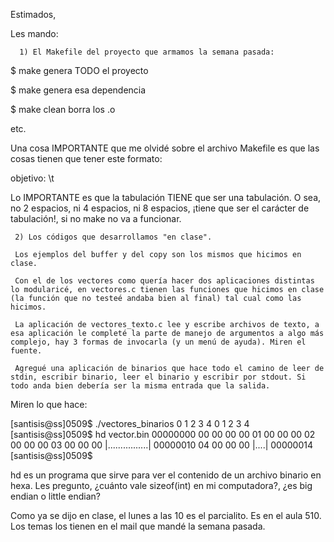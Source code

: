 Estimados,


   Les mando:

      1) El Makefile del proyecto que armamos la semana pasada:

$ make
genera TODO el proyecto

$ make <depedencia>
genera esa dependencia

$ make clean
borra los .o

etc.

   Una cosa IMPORTANTE que me olvidé sobre el archivo Makefile es que las cosas tienen que tener este formato:

objetivo: <dependencias>
\t<accion>

Lo IMPORTANTE es que la tabulación TIENE que ser una tabulación. O sea, no 2 espacios, ni 4 espacios, ni 8 espacios, ¡tiene que ser el carácter de tabulación!, si no make no va a funcionar.


     2) Los códigos que desarrollamos "en clase".

     Los ejemplos del buffer y del copy son los mismos que hicimos en clase.

     Con el de los vectores como quería hacer dos aplicaciones distintas lo modularicé, en vectores.c tienen las funciones que hicimos en clase (la función que no testeé andaba bien al final) tal cual como las hicimos.

     La aplicación de vectores_texto.c lee y escribe archivos de texto, a esa aplicación le completé la parte de manejo de argumentos a algo más complejo, hay 3 formas de invocarla (y un menú de ayuda). Miren el fuente.

     Agregué una aplicación de binarios que hace todo el camino de leer de stdin, escribir binario, leer el binario y escribir por stdout. Si todo anda bien debería ser la misma entrada que la salida.

Miren lo que hace:

[santisis@ss]0509$ ./vectores_binarios
0
1
2
3
4
0
1
2
3
4
[santisis@ss]0509$ hd vector.bin
00000000  00 00 00 00 01 00 00 00  02 00 00 00 03 00 00 00  |................|
00000010  04 00 00 00                                       |....|
00000014
[santisis@ss]0509$

   hd es un programa que sirve para ver el contenido de un archivo binario en hexa. Les pregunto, ¿cuánto vale sizeof(int) en mi computadora?, ¿es big endian o little endian?


   Como ya se dijo en clase, el lunes a las 10 es el parcialito. Es en el aula 510. Los temas los tienen en el mail que mandé la semana pasada.


